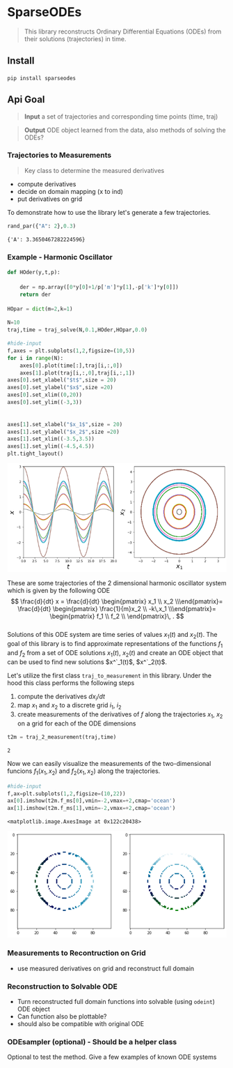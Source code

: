 
# SparseODEs
> This library reconstructs Ordinary Differential Equations (ODEs) from their solutions (trajectories) in time.


## Install

`pip install sparseodes`

## Api Goal

> **Input** a set of trajectories and corresponding time points (time, traj)

> **Output** ODE object learned from the data, also methods of solving the ODEs?


### Trajectories to Measurements
> Key class to determine the measured derivatives  
* compute derivatives
* decide on domain mapping (x to ind)
* put derivatives on grid



To demonstrate how to use the library let's generate a few trajectories.

```python
rand_par({"A": 2},0.3)
```




    {'A': 3.3650467282224596}



### Example - Harmonic Oscillator

```python
def HOder(y,t,p):
    
    der = np.array([0*y[0]+1/p['m']*y[1],-p['k']*y[0]])
    return der

HOpar = dict(m=2,k=1)
```

```python
N=10
traj,time = traj_solve(N,0.1,HOder,HOpar,0.0)
```

```python
#hide-input
f,axes = plt.subplots(1,2,figsize=(10,5))
for i in range(N):
    axes[0].plot(time[:],traj[i,:,0])
    axes[1].plot(traj[i,:,0],traj[i,:,1])
axes[0].set_xlabel("$t$",size = 20)
axes[0].set_ylabel("$x$",size =20)
axes[0].set_xlim((0,20))
axes[0].set_ylim((-3,3))
    
    
axes[1].set_xlabel("$x_1$",size = 20)
axes[1].set_ylabel("$x_2$",size =20)
axes[1].set_xlim((-3.5,3.5))
axes[1].set_ylim((-4.5,4.5))
plt.tight_layout()  
```


![png](docs/images/output_9_0.png)


These are some trajectories of the 2 dimensional harmonic oscillator system which is given by the following ODE  
$$
\frac{d}{dt} x = 
\frac{d}{dt}
\begin{pmatrix}
x_1 \\
x_2 \\\end{pmatrix}= 
\frac{d}{dt}
\begin{pmatrix}
\frac{1}{m}x_2 \\
-k\,x_1 \\\end{pmatrix}=
\begin{pmatrix}
f_1 \\
f_2 \\
\end{pmatrix}\, .
$$  
Solutions of this ODE system are time series of values $x_1(t)$ and $x_2(t)$.
The goal of this library is to find approximate representations of the functions $f_1$ and $f_2$ from a set of ODE solutions $x_1(t)$, $x_2(t)$ and create an ODE object that can be used to find new solutions $x^`_1(t)$, $x^`_2(t)$.


Let's utilize the first class `traj_to_measurement` in this library. Under the hood this class performs the following steps
1) compute the derivatives $dx_i/dt$  
2) map $x_1$ and $x_2$ to a discrete grid $i_1$, $i_2$   
3) create measurements of the derivatives of $f$ along the trajectories $x_1$, $x_2$ on a grid for each of the ODE dimensions

```python
t2m = traj_2_measurement(traj,time)
```

    2


Now we can easily visualize the measurements of the two-dimensional funcions $f_1(x_1,x_2)$ and $f_2(x_1,x_2)$ along the trajectories.

```python
#hide-input
f,ax=plt.subplots(1,2,figsize=(10,22))
ax[0].imshow(t2m.f_ms[0],vmin=-2,vmax=+2,cmap='ocean')
ax[1].imshow(t2m.f_ms[1],vmin=-2,vmax=+2,cmap='ocean')
```




    <matplotlib.image.AxesImage at 0x122c20438>




![png](docs/images/output_13_1.png)


### Measurements to Recontruction on Grid
* use measured derivatives on grid and reconstruct full domain

### Reconstruction to Solvable ODE
* Turn reconstructed full domain functions into solvable (using `odeint`) ODE object
* Can function also be plottable?
* should also be compatible with original ODE

### ODEsampler (optional) - Should be a helper class

Optional to test the method. Give a few examples of known ODE systems
